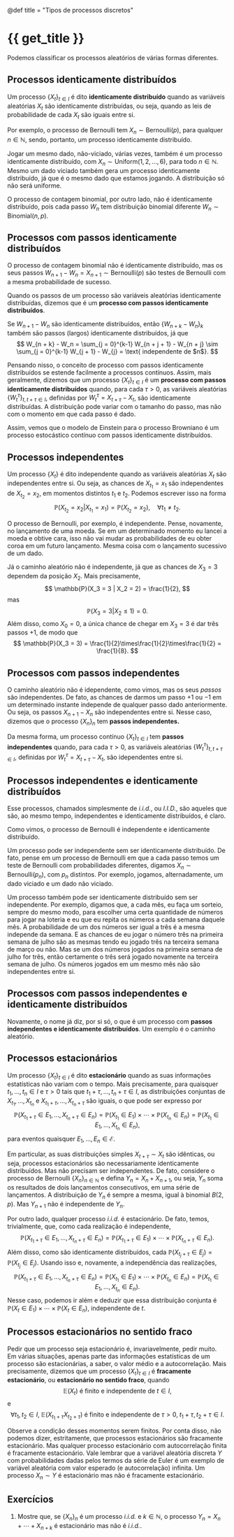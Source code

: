 @def title = "Tipos de processos discretos"

# {{ get_title }}

Podemos classificar os processos aleatórios de várias formas diferentes.

## Processos identicamente distribuídos

Um processo $\{X_t\}_{t\in I}$ é dito **identicamente distribuído** quando as variáveis aleatórias $X_t$ são identicamente distribuídas, ou seja, quando as leis de probabilidade de cada $X_t$ são iguais entre si.

Por exemplo, o processo de Bernoulli tem $X_n \sim \textrm{Bernoulli}(p)$, para qualquer $n\in \mathbb{N}$, sendo, portanto, um processo identicamente distribuído.

Jogar um mesmo dado, não-viciado, várias vezes, também é um processo identicamente distribuído, com $X_n \sim \textrm{Uniform}(1, 2, \ldots, 6),$ para todo $n\in \mathbb{N}$. Mesmo um dado viciado também gera um processo identicamente distribuído, já que é o mesmo dado que estamos jogando. A distribuição só não será uniforme.

O processo de contagem binomial, por outro lado, não é identicamente distribuído, pois cada passo $W_n$ tem distribuição binomial diferente $W_n \sim \textrm{Binomial}(n, p)$.

## Processos com passos identicamente distribuídos

O processo de contagem binomial não é identicamente distribuído, mas os seus passos $W_{n+1} - W_n = X_{n+1} \sim \textrm{Bernoulli}(p)$ são testes de Bernoulli com a mesma probabilidade de sucesso.

Quando os passos de um processo são variáveis aleatórias identicamente distribuídas, dizemos que é um **processo com passos identicamente distribuídos**.

Se $W_{n + 1} - W_n$ são identicamente distribuídos, então $\{W_{n + k} - W_n\}_k$ também são passos (largos) identicamente distribuídos, já que
$$
W_{n + k} - W_n = \sum_{j = 0}^{k-1} W_{n + j + 1} - W_{n + j} \sim \sum_{j = 0}^{k-1} W_{j + 1} - W_{j} = \text{ independente de $n$}.
$$

Pensando nisso, o conceito de processo com passos identicamente distribuídos se estende facilmente a processos contínuos. Assim, mais geralmente, dizemos que um processo $\{X_t\}_{t\in I}$ é um **processo com passos identicamente distribuídos** quando, para cada $\tau > 0$, as variáveis aleatórias $\{W_t^\tau\}_{t, t+\tau \in I}$, definidas por $W_t^\tau = X_{t + \tau} - X_t$, são identicamente distribuídas. A distribuição pode variar com o tamanho do passo, mas não com o momento em que cada passo é dado.

Assim, vemos que o modelo de Einstein para o processo Browniano é um processo estocástico contínuo com passos identicamente distribuídos.

## Processos independentes

Um processo $\{X_t\}$ é dito independente quando as variáveis aleatórias $X_t$ são independentes entre si. Ou seja, as chances de $X_{t_1} = x_1$ são independentes de $X_{t_2} = x_2$, em momentos distintos $t_1$ e $t_2$. Podemos escrever isso na forma
$$
\mathbb{P}(X_{t_2} = x_2 | X_{t_1} = x_1) = \mathbb{P}(X_{t_2} = x_2), \quad \forall t_1 \neq t_2.
$$

O processo de Bernoulli, por exemplo, é independente. Pense, novamente, no lançamento de uma moeda. Se em um determinado momento eu lancei a moeda e obtive cara, isso não vai mudar as probabilidades de eu obter coroa em um futuro lançamento. Mesma coisa com o lançamento sucessivo de um dado.

Já o caminho aleatório não é independente, já que as chances de $X_3 = 3$ dependem da posição $X_2$. Mais precisamente,
$$
\mathbb{P}(X_3 = 3 | X_2 = 2) = \frac{1}{2},
$$
mas
$$
\mathbb{P}(X_3 = 3 | X_2 \leq 1) = 0.
$$
Além disso, como $X_0 = 0$, a única chance de chegar em $X_3 = 3$ é dar três passos $+1$, de modo que
$$
\mathbb{P}(X_3 = 3) = \frac{1}{2}\times\frac{1}{2}\times\frac{1}{2} = \frac{1}{8}.
$$

## Processos com passos independentes

O caminho aleatório não é idependente, como vimos, mas os seus *passos* são independentes. De fato, as chances de darmos um passo $+1$ ou $-1$ em um determinado instante independe de qualquer passo dado anteriormente. Ou seja, os passos $X_{n+1} - X_n$ são independentes entre si. Nesse caso, dizemos que o processo $\{X_n\}_n$ tem **passos independentes.**

Da mesma forma, um processo contínuo $\{X_t\}_{t\in I}$ tem **passos independentes** quando, para cada $\tau > 0$, as variáveis aleatórias $\{W_t^\tau\}_{t, t+\tau \in I}$, definidas por $W_t^\tau = X_{t + \tau} - X_t$, são idependentes entre si.

## Processos independentes e identicamente distribuídos

Esse processos, chamados simplesmente de *i.i.d.*, ou *I.I.D.*, são aqueles que são, ao mesmo tempo, independentes e identicamente distribuídos, é claro.

Como vimos, o processo de Bernoulli é independente e identicamente distribuído.

Um processo pode ser independente sem ser identicamente distribuído. De fato, pense em um processo de Bernoulli em que a cada passo temos um teste de Bernoulli com probabilidades diferentes, digamos $X_n \sim \mathrm{Bernoulli}(p_n)$, com $p_n$ distintos. Por exemplo, jogamos, alternadamente, um dado viciado e um dado não viciado.

Um processo também pode ser identicamente distribuído sem ser independente. Por exemplo, digamos que, a cada mês, eu faça um sorteio, sempre do mesmo modo, para escolher uma certa quantidade de números para jogar na loteria e eu que eu repita os números a cada semana daquele mês. A probabilidade de um dos números ser igual a três é a mesma independe da semana. E as chances de eu jogar o número três na primeira semana de julho são as mesmas tendo eu jogado três na terceira semana de março ou não. Mas se um dos números jogados na primeira semana de julho for três, então certamente o três será jogado novamente na terceira semana de julho. Os números jogados em um mesmo mês não são independentes entre si.

## Processos com passos independentes e identicamente distribuídos

Novamente, o nome já diz, por si só, o que é um processo com **passos independentes e identicamente distribuídos**. Um exemplo é o caminho aleatório.

## Processos estacionários

Um processo $\{X_t\}_{t\in I}$ é dito **estacionário** quando as suas informações estatísticas não variam com o tempo. Mais precisamente, para quaisquer $t_1, \ldots, t_n \in I$ e $\tau>0$ tais que $t_1 + \tau, \ldots, t_n + \tau \in I$, as distribuições conjuntas de $X_{t_1}, \ldots, X_{t_n}$ e $X_{t_1 + \tau}, \ldots, X_{t_n + \tau}$ são iguais, o que pode ser expresso por
$$
\mathbb{P}(X_{t_1 + \tau} \in E_1, \ldots, X_{t_n + \tau} \in E_n) = \mathbb{P}(X_{t_1} \in E_1) \times \cdots \times \mathbb{P}(X_{t_n} \in E_n) = \mathbb{P}(X_{t_1} \in E_1, \ldots, X_{t_n} \in E_n),
$$
para eventos quaisquer $E_1, \ldots, E_n \in \mathcal{E}$.

Em particular, as suas distribuições simples $X_{t + \tau} \sim X_t$ são idênticas, ou seja, processos estacionários são necessariamente identicamente distribuídos. Mas não precisam ser independentes. De fato, considere o processo de Bernoulli $\{X_n\}_{n\in \mathbb{N}}$ e defina $Y_n = X_n + X_{n + 1}$, ou seja, $Y_n$ soma os resultados de dois lançamentos consecutivos, em uma série de lançamentos. A distribuição de $Y_n$ é sempre a mesma, igual à binomial $B(2, p)$. Mas $Y_{n+1}$ não é independente de $Y_n$.

Por outro lado, qualquer processo *i.i.d.* é estacionário. De fato, temos, trivialmente, que, como cada realização é independente,
$$
\mathbb{P}(X_{t_1 + \tau} \in E_1, \ldots, X_{t_n + \tau} \in E_n) = \mathbb{P}(X_{t_1 + \tau} \in E_1) \times \cdots \times \mathbb{P}(X_{t_n + \tau} \in E_n).
$$
Além disso, como são identicamente distribuídos, cada $\mathbb{P}(X_{t_j + \tau} \in E_j) = \mathbb{P}(X_{t_j} \in E_j)$. Usando isso e, novamente, a independência das realizações,
$$
\mathbb{P}(X_{t_1 + \tau} \in E_1, \ldots, X_{t_n + \tau} \in E_n) = \mathbb{P}(X_{t_1} \in E_1) \times \cdots \times \mathbb{P}(X_{t_n} \in E_n) = \mathbb{P}(X_{t_1} \in E_1, \ldots, X_{t_n} \in E_n).
$$
Nesse caso, podemos ir além e deduzir que essa distribuição conjunta  é $\mathbb{P}(X_t \in E_1) \times \cdots \times \mathbb{P}(X_t \in E_n)$, independente de $t$.

## Processos estacionários no sentido fraco

Pedir que um processo seja estacionário é, invariavelmente, pedir muito. Em várias situações, apenas parte das informações estatísticas de um processo são estacionárias, a saber, o valor médio e a autocorrelação. Mais precisamente, dizemos que um processo $\{X_t\}_{t\in I}$ é **fracamente estacionário**, ou **estacionário no sentido fraco**, quando
$$
\mathbb{E}(X_t) \text{ é finito e independente de } t\in I,
$$
e
$$
\forall t_1, t_2\in I, \;\mathbb{E}(X_{t_1 + \tau} X_{t_2 + \tau}) \text{ é finito e independente de } \tau > 0, \;t_1 + \tau, t_2 + \tau \in I.
$$

Observe a condição desses momentos serem finitos. Por conta disso, não podemos dizer, estritamente, que processos estacionários são fracamente estacionário. Mas qualquer processo estacionário com autocorrelação finita é fracamente estacionário. Vale lembrar que a variável aleatória discreta $Y$ com probabilidades dadas pelos termos da série de Euler é um exemplo de variável aleatória com valor esperado (e autocorrelação) infinita. Um processo $X_n \sim Y$ é estacionário mas não é fracamente estacionário.

## Exercícios

1. Mostre que, se $\{X_n\}_n$ é um processo *i.i.d.* e $k \in \mathbb{N}$, o processo $Y_n = X_n + \cdots + X_{n + k}$ é estacionário mas não é *i.i.d.*.